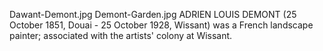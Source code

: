 Dawant-Demont.jpg Demont-Garden.jpg ADRIEN LOUIS DEMONT (25 October 1851, Douai - 25 October 1928, Wissant) was a French landscape painter; associated with the artists' colony at Wissant.
